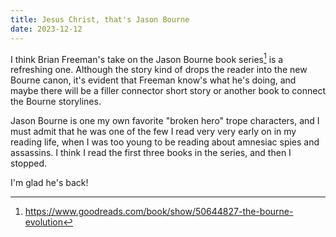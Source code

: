 ```yaml
---
title: Jesus Christ, that's Jason Bourne
date: 2023-12-12
---
```

I think Brian Freeman's take on the Jason Bourne book series[^1] is a refreshing one. Although the story kind of drops the reader into the new Bourne canon, it's evident that Freeman know's what he's doing, and maybe there will be a filler connector short story or another book to connect the Bourne storylines.

Jason Bourne is one my own favorite "broken hero" trope characters, and I must admit that he was one of the few I read very very early on in my reading life, when I was too young to be reading about amnesiac spies and assassins. I think I read the first three books in the series, and then I stopped.

I'm glad he's back!

[^1]: https://www.goodreads.com/book/show/50644827-the-bourne-evolution
